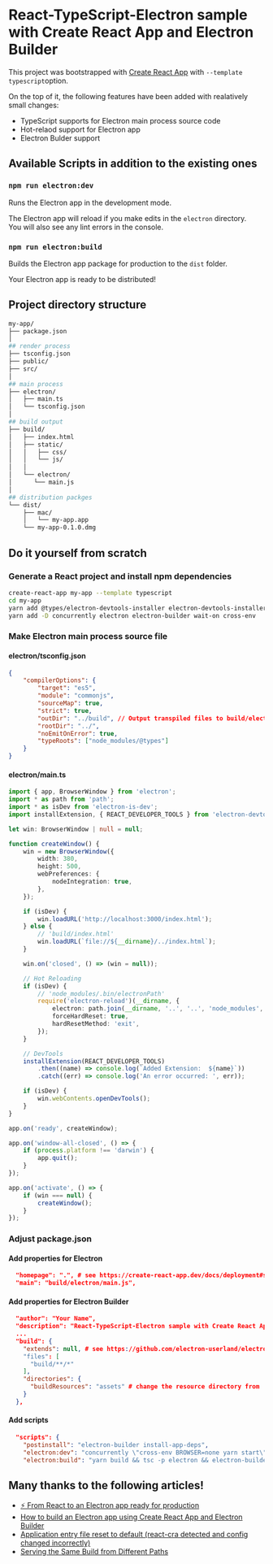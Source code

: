 # React-TypeScript-Electron sample with Create React App and Electron Builder

This project was bootstrapped with [Create React App](https://github.com/facebook/create-react-app) with `--template typescript`option.

On the top of it, the following features have been added with realatively small changes:

-   TypeScript supports for Electron main process source code
-   Hot-relaod support for Electron app
-   Electron Bulder support

## Available Scripts in addition to the existing ones

### `npm run electron:dev`

Runs the Electron app in the development mode.

The Electron app will reload if you make edits in the `electron` directory.<br>
You will also see any lint errors in the console.

### `npm run electron:build`

Builds the Electron app package for production to the `dist` folder.

Your Electron app is ready to be distributed!

## Project directory structure

```bash
my-app/
├── package.json
│
## render process
├── tsconfig.json
├── public/
├── src/
│
## main process
├── electron/
│   ├── main.ts
│   └── tsconfig.json
│
## build output
├── build/
│   ├── index.html
│   ├── static/
│   │   ├── css/
│   │   └── js/
│   │
│   └── electron/
│      └── main.js
│
## distribution packges
└── dist/
    ├── mac/
    │   └── my-app.app
    └── my-app-0.1.0.dmg
```

## Do it yourself from scratch

### Generate a React project and install npm dependencies

```bash
create-react-app my-app --template typescript
cd my-app
yarn add @types/electron-devtools-installer electron-devtools-installer electron-is-dev electron-reload
yarn add -D concurrently electron electron-builder wait-on cross-env
```

### Make Electron main process source file

#### electron/tsconfig.json

```json
{
	"compilerOptions": {
		"target": "es5",
		"module": "commonjs",
		"sourceMap": true,
		"strict": true,
		"outDir": "../build", // Output transpiled files to build/electron/
		"rootDir": "../",
		"noEmitOnError": true,
		"typeRoots": ["node_modules/@types"]
	}
}
```

#### electron/main.ts

```ts
import { app, BrowserWindow } from 'electron';
import * as path from 'path';
import * as isDev from 'electron-is-dev';
import installExtension, { REACT_DEVELOPER_TOOLS } from 'electron-devtools-installer';

let win: BrowserWindow | null = null;

function createWindow() {
	win = new BrowserWindow({
		width: 380,
		height: 500,
		webPreferences: {
			nodeIntegration: true,
		},
	});

	if (isDev) {
		win.loadURL('http://localhost:3000/index.html');
	} else {
		// 'build/index.html'
		win.loadURL(`file://${__dirname}/../index.html`);
	}

	win.on('closed', () => (win = null));

	// Hot Reloading
	if (isDev) {
		// 'node_modules/.bin/electronPath'
		require('electron-reload')(__dirname, {
			electron: path.join(__dirname, '..', '..', 'node_modules', '.bin', 'electron'),
			forceHardReset: true,
			hardResetMethod: 'exit',
		});
	}

	// DevTools
	installExtension(REACT_DEVELOPER_TOOLS)
		.then((name) => console.log(`Added Extension:  ${name}`))
		.catch((err) => console.log('An error occurred: ', err));

	if (isDev) {
		win.webContents.openDevTools();
	}
}

app.on('ready', createWindow);

app.on('window-all-closed', () => {
	if (process.platform !== 'darwin') {
		app.quit();
	}
});

app.on('activate', () => {
	if (win === null) {
		createWindow();
	}
});
```

### Adjust package.json

#### Add properties for Electron

```json
  "homepage": ".", # see https://create-react-app.dev/docs/deployment#serving-the-same-build-from-different-paths
  "main": "build/electron/main.js",
```

#### Add properties for Electron Builder

```json
  "author": "Your Name",
  "description": "React-TypeScript-Electron sample with Create React App and Electron Builder",
  ...
  "build": {
    "extends": null, # see https://github.com/electron-userland/electron-builder/issues/2030#issuecomment-386720420
    "files": [
      "build/**/*"
    ],
    "directories": {
      "buildResources": "assets" # change the resource directory from 'build' to 'assets'
    }
  },
```

#### Add scripts

```json
  "scripts": {
    "postinstall": "electron-builder install-app-deps",
    "electron:dev": "concurrently \"cross-env BROWSER=none yarn start\" \"wait-on http://localhost:3000 && tsc -p electron -w\" \"wait-on http://localhost:3000 && tsc -p electron && electron .\"",
    "electron:build": "yarn build && tsc -p electron && electron-builder",
```

## Many thanks to the following articles!

-   [⚡️ From React to an Electron app ready for production](https://medium.com/@kitze/%EF%B8%8F-from-react-to-an-electron-app-ready-for-production-a0468ecb1da3)
-   [How to build an Electron app using Create React App and Electron Builder](https://www.codementor.io/randyfindley/how-to-build-an-electron-app-using-create-react-app-and-electron-builder-ss1k0sfer)
-   [Application entry file reset to default (react-cra detected and config changed incorrectly)](https://github.com/electron-userland/electron-builder/issues/2030)
-   [Serving the Same Build from Different Paths](https://create-react-app.dev/docs/deployment#serving-the-same-build-from-different-paths)

##
